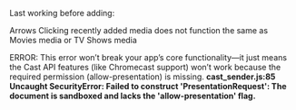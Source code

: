 Last working before adding:

Arrows
Clicking recently added media does not function the same as Movies media or TV Shows media

ERROR: This error won’t break your app’s core functionality—it just means the Cast API features (like Chromecast support) won’t work because the required permission (allow-presentation) is missing.
**cast_sender.js:85 Uncaught SecurityError: Failed to construct 'PresentationRequest': The document is sandboxed and lacks the 'allow-presentation' flag.**
